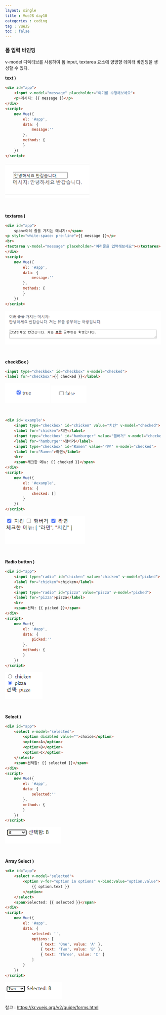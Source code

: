 ```yaml
---
layout: single
title : VueJS day10
categories : coding
tag : VueJS
toc : false
---
```


### 폼 입력 바인딩

v-model 디렉티브를 사용하여 폼 input, textarea 요소에 양방향 데이터 바인딩을 생성할 수 있다.

**text )**<br>

```html
<div id="app">
    <input v-model="message" placeholder="여기를 수정해보세요">
    <p>메시지: {{ message }}</p>
</div>
<script>
    new Vue({
        el: '#app',
        data: {
            message:''
        },
        methods: {
        }
    })
</script>
```

![vue10_1](https://github.com/YUNCHANYEONG/YUNCHANYEONG.github.io/blob/master/assets/images/coding_img/Vue10_1.PNG?raw=true)

<br>

**textarea )**<br>

```html
<div id="app">
    span>여러 줄을 가지는 메시지:</span>
<p style="white-space: pre-line">{{ message }}</p>
<br>
<textarea v-model="message" placeholder="여러줄을 입력해보세요"></textarea>
</div>
<script>
    new Vue({
        el: '#app',
        data: {
            message:''
        },
        methods: {
        }
    })
</script>
```

![vue10_2](https://github.com/YUNCHANYEONG/YUNCHANYEONG.github.io/blob/master/assets/images/coding_img/Vue10_2.PNG?raw=true)

<br>

**checkBox )**<br>

```html
<input type="checkbox" id="checkbox" v-model="checked">
<label for="checkbox">{{ checked }}</label>
```

![vue10_3](https://github.com/YUNCHANYEONG/YUNCHANYEONG.github.io/blob/master/assets/images/coding_img/Vue10_3.PNG?raw=true)
![vue10_4](https://github.com/YUNCHANYEONG/YUNCHANYEONG.github.io/blob/master/assets/images/coding_img/Vue10_4.PNG?raw=true)

<br>

```html
<div id='example'>
    <input type="checkbox" id="chicken" value="치킨" v-model="checked">
    <label for="chicken">치킨</label>
    <input type="checkbox" id="hamburger" value="햄버거" v-model="checkedName">
    <label for="hamburger">햄버거</label>
    <input type="checkbox" id="Ramen" value="라면" v-model="checked">
    <label for="Ramen">라면</label>
    <br>
    <span>체크한 메뉴: {{ checked }}</span>
</div>
<script>
    new Vue({
        el: '#example',
        data: {
            checked: []
        }
    })
</script>
```

![vue10_5](https://github.com/YUNCHANYEONG/YUNCHANYEONG.github.io/blob/master/assets/images/coding_img/Vue10_5.PNG?raw=true)

<br>

**Radio button )**<br>

```html
<div id="app">
    <input type="radio" id="chicken" value="chicken" v-model="picked">
    <label for="chicken">chicken</label>
    <br>
    <input type="radio" id="pizza" value="pizza" v-model="picked">
    <label for="pizza">pizza</label>
    <br>
    <span>선택: {{ picked }}</span>
</div>
<script>
    new Vue({
        el: '#app',
        data: {
            picked:''
        },
        methods: {
        }
    })
</script>
```

![vue10_6](https://github.com/YUNCHANYEONG/YUNCHANYEONG.github.io/blob/master/assets/images/coding_img/Vue10_6.PNG?raw=true)

<br>

**Select )**<br>

```html
<div id="app">
    <select v-model="selected">
        <option disabled value="">choice</option>
        <option>A</option>
        <option>B</option>
        <option>C</option>
    </select>
    <span>선택함: {{ selected }}</span>
</div>
<script>
    new Vue({
        el: '#app',
        data: {
            selected:''
        },
        methods: {
        }
    })
</script>
```

![vue10_7](https://github.com/YUNCHANYEONG/YUNCHANYEONG.github.io/blob/master/assets/images/coding_img/Vue10_7.PNG?raw=true)

<br>

**Array Select )**<br>

```html
<div id="app">
    <select v-model="selected">
        <option v-for="option in options" v-bind:value="option.value">
            {{ option.text }}
        </option>
    </select>
    <span>Selected: {{ selected }}</span>
</div>
<script>
    new Vue({
        el: '#app',
        data: {
            selected: '',
            options: [
                { text: 'One', value: 'A' },
                { text: 'Two', value: 'B' },
                { text: 'Three', value: 'C' }
            ]
        }
    })
</script>
```

![vue10_8](https://github.com/YUNCHANYEONG/YUNCHANYEONG.github.io/blob/master/assets/images/coding_img/Vue10_8.PNG?raw=true)

참고 : https://kr.vuejs.org/v2/guide/forms.html

